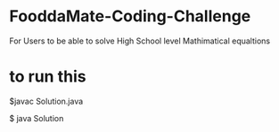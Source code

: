 # FooddaMate-Coding-Challenge
For Users to be able to solve High School level Mathimatical equaltions

# to run this


$javac Solution.java

$ java Solution
